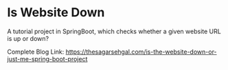 # Is Website Down
A tutorial project in SpringBoot, which checks whether a given website URL is up or down?

Complete Blog Link: https://thesagarsehgal.com/is-the-website-down-or-just-me-spring-boot-project
